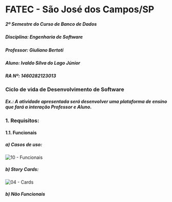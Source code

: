 # FATEC - São José dos Campos/SP
##### 2º Semestre do Curso de Banco de Dados
##### Disciplina: Engenharia de Software
##### Professor: Giuliano Bertoti
##### Aluno: Ivaldo Silva do Lago Júnior
##### RA Nº: 1460282123013

### Ciclo de vida de Desenvolvimento de Software
##### Ex.: A atividade apresentada será desenvolver uma plataforma de ensino que fará a interação Professor e Aluno.

### 1. Requisitos:
#### 1.1. Funcionais
##### a) Casos de uso:
![10 - Funcionais](https://user-images.githubusercontent.com/20825226/172966809-796af746-670e-4818-95b2-ef48edb431d6.JPG)

##### b) Story Cards:
![04 - Cards](https://user-images.githubusercontent.com/20825226/172967101-5f81db10-f931-4ba9-9957-cbb2cfe82d70.jpg)

##### b) Não Funcionais
